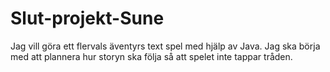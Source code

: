 # Slut-projekt-Sune
Jag vill göra ett flervals äventyrs text spel med hjälp av Java. Jag ska börja med att plannera hur storyn ska följa så att spelet inte tappar tråden. 

